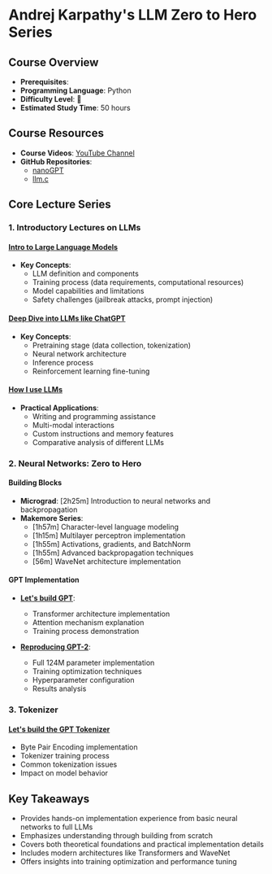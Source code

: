 # Andrej Karpathy's LLM Zero to Hero Series

## Course Overview

- **Prerequisites**: 
- **Programming Language**: Python
- **Difficulty Level**: 🌟
- **Estimated Study Time**: 50 hours

## Course Resources

- **Course Videos**: [YouTube Channel](https://www.youtube.com/@AndrejKarpathy)
- **GitHub Repositories**:
  - [nanoGPT](https://github.com/karpathy/nanoGPT)
  - [llm.c](https://github.com/karpathy/llm.c)

## Core Lecture Series

### 1. Introductory Lectures on LLMs

#### [Intro to Large Language Models](https://www.youtube.com/watch?v=zjkBMFhNj_g)
- **Key Concepts**:
  - LLM definition and components
  - Training process (data requirements, computational resources)
  - Model capabilities and limitations
  - Safety challenges (jailbreak attacks, prompt injection)

#### [Deep Dive into LLMs like ChatGPT](https://www.youtube.com/watch?v=7xTGNNLPyMI)
- **Key Concepts**:
  - Pretraining stage (data collection, tokenization)
  - Neural network architecture
  - Inference process
  - Reinforcement learning fine-tuning

#### [How I use LLMs](https://www.youtube.com/watch?v=EWvNQjAaOHw)
- **Practical Applications**:
  - Writing and programming assistance
  - Multi-modal interactions
  - Custom instructions and memory features
  - Comparative analysis of different LLMs

### 2. Neural Networks: Zero to Hero

#### Building Blocks
- **Micrograd**: [2h25m] Introduction to neural networks and backpropagation
- **Makemore Series**:
  - [1h57m] Character-level language modeling
  - [1h15m] Multilayer perceptron implementation
  - [1h55m] Activations, gradients, and BatchNorm
  - [1h55m] Advanced backpropagation techniques
  - [56m] WaveNet architecture implementation

#### GPT Implementation
- **[Let's build GPT](https://www.youtube.com/watch?v=kCc8FmEb1nY)**:
  - Transformer architecture implementation
  - Attention mechanism explanation
  - Training process demonstration

- **[Reproducing GPT-2](https://www.youtube.com/watch?v=l8pRSuU81PU)**:
  - Full 124M parameter implementation
  - Training optimization techniques
  - Hyperparameter configuration
  - Results analysis

### 3. Tokenizer

#### [Let's build the GPT Tokenizer](https://www.youtube.com/watch?v=zduSFxRajkE)
- Byte Pair Encoding implementation
- Tokenizer training process
- Common tokenization issues
- Impact on model behavior

## Key Takeaways

- Provides hands-on implementation experience from basic neural networks to full LLMs
- Emphasizes understanding through building from scratch
- Covers both theoretical foundations and practical implementation details
- Includes modern architectures like Transformers and WaveNet
- Offers insights into training optimization and performance tuning